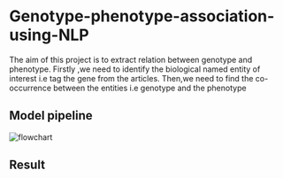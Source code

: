 # Genotype-phenotype-association-using-NLP

The aim of this project is to extract relation between genotype and phenotype. 
Firstly ,we need to identify the biological named entity of interest i.e tag the gene from the articles.
Then,we need to find the co-occurrence between the entities i.e genotype and the phenotype
## Model pipeline 

![flowchart](https://user-images.githubusercontent.com/91667232/181785955-1c8de92a-0995-4e50-b252-46918ef9e8e0.png)

## Result

